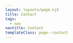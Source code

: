 ```yaml
---
layout: layouts/page.njk
title: Contact
tags:
  - nav
navtitle: Contact
templateClass: page--contact
---
```



